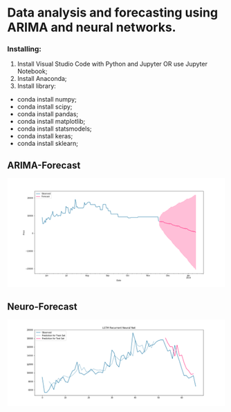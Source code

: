 # Data analysis and forecasting using ARIMA and neural networks.

### Installing:

1. Install Visual Studio Code with Python and Jupyter OR use Jupyter Notebook;
2. Install Anaconda;
3. Install library:
  * conda install numpy;
  * conda install scipy;
  * conda install pandas;
  * conda install matplotlib;
  * conda install statsmodels;
  * conda install keras;
  * conda install sklearn;

## ARIMA-Forecast
<p align="center">
  <img src="https://github.com/sevnight/Airfare-analysis/blob/master/img/arima/5_.png?raw=true"/>
</p>

## Neuro-Forecast
<p align="center">
  <img src="https://github.com/sevnight/Airfare-analysis/blob/master/img/neuro/7_.png?raw=true"/>
</p>
